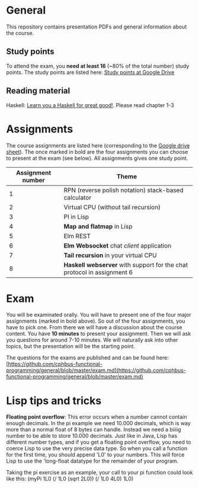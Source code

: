 # General
This repository contains presentation PDFs and general information about the course.

## Study points
To attend the exam, you **need at least 16** (~80% of the total number) study points. The study points are listed here:
[Study points at Google Drive](https://docs.google.com/spreadsheets/d/1SAE1xZdOu8FmvlilVS5J2CjYqTFjEbWsyA9dQBhX5KE/edit?usp=sharing)

## Reading material
Haskell: [Learn you a Haskell for great good!](http://learnyouahaskell.com/chapters). Please read chapter 1-3

# Assignments
The course assignments are listed here (corresponding to the [Google drive sheet](https://docs.google.com/spreadsheets/d/1SAE1xZdOu8FmvlilVS5J2CjYqTFjEbWsyA9dQBhX5KE/edit?usp=sharing)). The once marked in bold are the four assignments you can choose to present at the exam (see below). All assignments gives one study point.

| Assignment number | Theme |
| ---- | ---- |
| 1 | RPN (reverse polish notation) stack-based calculator |
| 2 | Virtual CPU (without tail recursion) |
| 3 | PI in Lisp |
| 4 | **Map and flatmap** in Lisp |
| 5 | Elm REST | 
| 6 | **Elm Websocket** chat *client* application |	
| 7 | **Tail recursion** in your virtual CPU |
| 8 | **Haskell webserver** with support for the chat protocol in assignment 6 |

# Exam 
You will be examinated orally. You will have to present one of the four major assignments (marked in bold above). So out of the four assignments, you have to pick one. From there we will have a discussion about the course content. You have **10 minutes** to present your assignment. Then we will ask you questions for around 7-10 minutes. We will naturally ask into other topics, but the presentation will be the starting point.

The questions for the exams are published and can be found here: [https://github.com/cphbus-functional-programming/general/blob/master/exam.md](https://github.com/cphbus-functional-programming/general/blob/master/exam.md)


# Lisp tips and tricks
**Floating point overflow**: This error occurs when a number cannot contain enough
decimals. In the pi example we need 10.000 decimals, which is way more than a normal
float of 8 bytes can handle. Instead we need a biiiig number to be able to store 10.000 decimals.
Just like in Java, Lisp has different number types, and if you get a floating
point overflow, you need to coerce Lisp to use the very precise data type.
So when you call a function for the first time, you should append 'L0'
to your numbers. This will force Lisp to use the 'long-float datatype for
the remainder of your program.

Taking the pi exercise as an example, your call to your pi function could look like this:
   (myPi 1L0 (/ 1L0 (sqrt 2L0)) (/ 1L0 4L0) 1L0)
